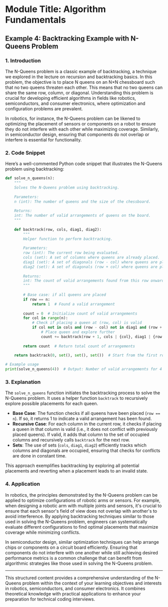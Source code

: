 # Module Title: Algorithm Fundamentals

## Example 4: Backtracking Example with N-Queens Problem

### 1. Introduction
The N-Queens problem is a classic example of backtracking, a technique we explored in the lecture on recursion and backtracking basics. In this problem, the objective is to place N queens on an N×N chessboard such that no two queens threaten each other. This means that no two queens can share the same row, column, or diagonal. Understanding this problem is crucial for developing efficient algorithms in fields like robotics, semiconductors, and consumer electronics, where optimization and configuration problems are prevalent.

In robotics, for instance, the N-Queens problem can be likened to optimizing the placement of sensors or components on a robot to ensure they do not interfere with each other while maximizing coverage. Similarly, in semiconductor design, ensuring that components do not overlap or interfere is essential for functionality.

### 2. Code Snippet
Here’s a well-commented Python code snippet that illustrates the N-Queens problem using backtracking:

```python
def solve_n_queens(n):
    """
    Solves the N-Queens problem using backtracking.
    
    Parameters:
    n (int): The number of queens and the size of the chessboard.
    
    Returns:
    int: The number of valid arrangements of queens on the board.
    """
    
    def backtrack(row, cols, diag1, diag2):
        """
        Helper function to perform backtracking.
        
        Parameters:
        row (int): The current row being evaluated.
        cols (set): A set of columns where queens are already placed.
        diag1 (set): A set of diagonals (row - col) where queens are placed.
        diag2 (set): A set of diagonals (row + col) where queens are placed.
        
        Returns:
        int: The count of valid arrangements found from this row onward.
        """
        
        # Base case: if all queens are placed
        if row == n:
            return 1  # Found a valid arrangement
        
        count = 0  # Initialize count of valid arrangements
        for col in range(n):
            # Check if placing a queen at (row, col) is valid
            if col not in cols and (row - col) not in diag1 and (row + col) not in diag2:
                # Place queen and explore further
                count += backtrack(row + 1, cols | {col}, diag1 | {row - col}, diag2 | {row + col})
        
        return count  # Return total count of arrangements
    
    return backtrack(0, set(), set(), set())  # Start from the first row

# Example usage
print(solve_n_queens(4))  # Output: Number of valid arrangements for 4 queens
```

### 3. Explanation
The `solve_n_queens` function initiates the backtracking process to solve the N-Queens problem. It uses a helper function `backtrack` to recursively explore possible placements for each queen.

- **Base Case**: The function checks if all queens have been placed (`row == n`). If so, it returns 1 to indicate a valid arrangement has been found.
- **Recursive Case**: For each column in the current row, it checks if placing a queen in that column is valid (i.e., it does not conflict with previously placed queens). If valid, it adds that column to the set of occupied columns and recursively calls `backtrack` for the next row.
- **Sets**: The use of sets (`cols`, `diag1`, `diag2`) efficiently tracks which columns and diagonals are occupied, ensuring that checks for conflicts are done in constant time.

This approach exemplifies backtracking by exploring all potential placements and reverting when a placement leads to an invalid state.

### 4. Application
In robotics, the principles demonstrated by the N-Queens problem can be applied to optimize configurations of robotic arms or sensors. For example, when designing a robotic arm with multiple joints and sensors, it's crucial to ensure that each sensor's field of view does not overlap with another's to avoid interference. By applying backtracking techniques similar to those used in solving the N-Queens problem, engineers can systematically evaluate different configurations to find optimal placements that maximize coverage while minimizing conflicts.

In semiconductor design, similar optimization techniques can help arrange chips or components on a circuit board efficiently. Ensuring that components do not interfere with one another while still achieving desired performance metrics is a common challenge that can benefit from algorithmic strategies like those used in solving the N-Queens problem.

---

This structured content provides a comprehensive understanding of the N-Queens problem within the context of your learning objectives and interests in robotics, semiconductors, and consumer electronics. It combines theoretical knowledge with practical applications to enhance your preparation for technical coding interviews.